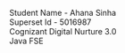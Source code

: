 Student Name - Ahana Sinha <br>
Superset Id - 5016987 <br>
Cognizant Digital Nurture 3.0 <br>
Java FSE
